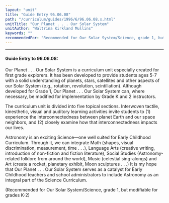 ```yaml
---
layout: "unit"
title: "Guide Entry 96.06.08"
path: "/curriculum/guides/1996/6/96.06.08.x.html"
unitTitle: "Our Planet . . . Our Solar System"
unitAuthor: "Waltrina Kirkland Mullins"
keywords: ""
recommendedFor: "Recommended for Our Solar System/Science, grade 1, but modifiable for grades K-2"
---
```

<body>
<hr/>
<h4>
Guide Entry to 96.06.08:
</h4>
Our Planet . . . Our Solar System is a curriculum unit especially created for first grade explorers. It has been developed to provide students ages 5-7 with a solid understanding of planets, stars, satellites and other aspects of our Solar System (e.g., rotation, revolution, scintillation). Although developed for Grade 1, Our Planet . . . Our Solar System can, where necessary, be modified for implementation by Grade K and 2 instructors.
<p>
The curriculum unit is divided into five topical sections. Interwoven tactile, kinesthetic, visual and auditory learning activities invite students to (1) experience the interconnectedness between planet Earth and our space neighbors, and (2) closely examine how that interconnectedness impacts our lives.
</p>
<p>
Astronomy is an exciting Science—one well suited for Early Childhood Curriculum. Through it, we can integrate Math (shapes, visual discrimination, measurement, time . . .), Language Arts (creative writing, introduction of non-fiction and fiction literature), Social Studies (Astronomy-related folklore from around the world), Music (celestial sing-alongs) and Art (create a rocket, planetary exhibit, Moon sculptures . . .) It is my hope that Our Planet . . . Our Solar System serves as a catalyst for Early Childhood teachers and school administrators to include Astronomy as an integral part of the Science Curriculum.
</p>
<p>
(Recommended for Our Solar System/Science, grade 1, but modifiable for grades K-2)
</p>
</body>